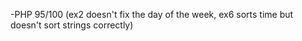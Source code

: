 -PHP
95/100 (ex2 doesn't fix the day of the week, ex6 sorts time but doesn't sort strings correctly)
